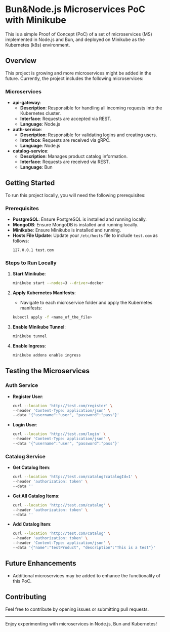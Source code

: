 # Bun&Node.js Microservices PoC with Minikube

This is a simple Proof of Concept (PoC) of a set of microservices (MS) implemented in Node.js and Bun, and deployed on Minikube as the Kubernetes (k8s) environment.

## Overview

This project is growing and more microservices might be added in the future. Currently, the project includes the following microservices:

### Microservices

-   **api-gateway**:
    -   **Description**: Responsible for handling all incoming requests into the Kubernetes cluster.
    -   **Interface**: Requests are accepted via REST.
    -   **Language**: Node.js
-   **auth-service**:
    -   **Description**: Responsible for validating logins and creating users.
    -   **Interface**: Requests are received via gRPC.
    -   **Language**: Node.js
-   **catalog-service**:
    -   **Description**: Manages product catalog information.
    -   **Interface**: Requests are received via REST.
    -   **Language**: Bun

## Getting Started

To run this project locally, you will need the following prerequisites:

### Prerequisites

-   **PostgreSQL**: Ensure PostgreSQL is installed and running locally.
-   **MongoDB**: Ensure MongoDB is installed and running locally.
-   **Minikube**: Ensure Minikube is installed and running.
-   **Hosts File Update**: Update your `/etc/hosts` file to include `test.com` as follows:
    ```
    127.0.0.1 test.com
    ```

### Steps to Run Locally

1. **Start Minikube**:

    ```sh
    minikube start --nodes=3 --driver=docker
    ```

2. **Apply Kubernetes Manifests**:

    - Navigate to each microservice folder and apply the Kubernetes manifests:

    ```sh
    kubectl apply -f <name_of_the_file>
    ```

3. **Enable Minikube Tunnel**:

    ```sh
    minikube tunnel
    ```

4. **Enable Ingress**:

    ```sh
    minikube addons enable ingress
    ```

## Testing the Microservices

### Auth Service

-   **Register User**:

    ```sh
    curl --location 'http://test.com/register' \
    --header 'Content-Type: application/json' \
    --data '{"username":"user", "password":"pass"}'
    ```

-   **Login User**:
    ```sh
    curl --location 'http://test.com/login' \
    --header 'Content-Type: application/json' \
    --data '{"username":"user", "password":"pass"}'
    ```

### Catalog Service

-   **Get Catalog Item**:

    ```sh
    curl --location 'http://test.com/catalog?catalogId=1' \
    --header 'authorization: token' \
    --data ''
    ```

-   **Get All Catalog Items**:

    ```sh
    curl --location 'http://test.com/catalog' \
    --header 'authorization: token' \
    --data ''
    ```

-   **Add Catalog Item**:
    ```sh
    curl --location 'http://test.com/catalog' \
    --header 'authorization: token' \
    --header 'Content-Type: application/json' \
    --data '{"name":"testProduct", "description":"This is a test"}'
    ```

## Future Enhancements

-   Additional microservices may be added to enhance the functionality of this PoC.

## Contributing

Feel free to contribute by opening issues or submitting pull requests.

---

Enjoy experimenting with microservices in Node.js, Bun and Kubernetes!
